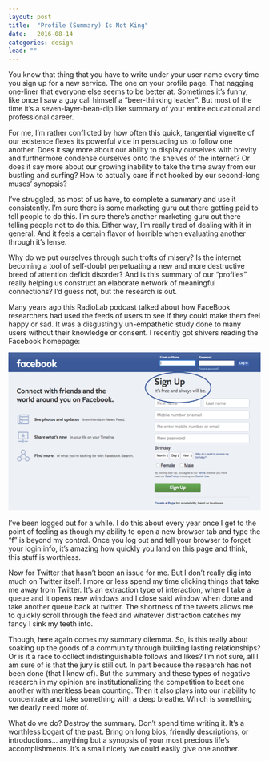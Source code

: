```yaml
---
layout: post
title:  "Profile (Summary) Is Not King"
date:   2016-08-14
categories: design
lead: ""
---
```

You know that thing that you have to write under your user name every time you sign up for a new service. The one on your profile page. That nagging one-liner that everyone else seems to be better at. Sometimes it’s funny, like once I saw a guy call himself a “beer-thinking leader”. But most of the time it’s a seven-layer-bean-dip like summary of your entire educational and professional career.

For me, I’m rather conflicted by how often this quick, tangential vignette of our existence flexes its powerful vice in persuading us to follow one another. Does it say more about our ability to display ourselves with brevity and furthermore condense ourselves onto the shelves of the internet? Or does it say more about our growing inability to take the time away from our bustling and surfing? How to actually care if not hooked by our second-long muses’ synopsis?

I’ve struggled, as most of us have, to complete a summary and use it consistently. I’m sure there is some marketing guru out there getting paid to tell people to do this. I’m sure there’s another marketing guru out there telling people not to do this. Either way, I’m really tired of dealing with it in general. And it feels a certain flavor of horrible when evaluating another through it’s lense.

Why do we put ourselves through such trofts of misery? Is the internet becoming a tool of self-doubt perpetuating a new and more destructive breed of attention deficit disorder? And is this summary of our “profiles” really helping us construct an elaborate network of meaningful connections? I’d guess not, but the research is out.

Many years ago this RadioLab podcast talked about how FaceBook researchers had used the feeds of users to see if they could make them feel happy or sad. It was a disgustingly un-empathetic study done to many users without their knowledge or consent. I recently got shivers reading the Facebook homepage:

![Facebook Example](/images/fb-example.png)

I’ve been logged out for a while. I do this about every year once I get to the point of feeling as though my ability to open a new browser tab and type the “f” is beyond my control. Once you log out and tell your browser to forget your login info, it’s amazing how quickly you land on this page and think, this stuff is worthless.

Now for Twitter that hasn’t been an issue for me. But I don’t really dig into much on Twitter itself. I more or less spend my time clicking things that take me away from Twitter. It’s an extraction type of interaction, where I take a queue and it opens new windows and I close said window when done and take another queue back at twitter. The shortness of the tweets allows me to quickly scroll through the feed and whatever distraction catches my fancy I sink my teeth into.

Though, here again comes my summary dilemma. So, is this really about soaking up the goods of a community through building lasting relationships? Or is it a race to collect indistinguishable follows and likes? I’m not sure, all I am sure of is that the jury is still out. In part because the research has not been done (that I know of). But the summary and these types of negative research in my opinion are institutionalizing the competition to beat one another with meritless bean counting. Then it also plays into our inability to concentrate and take something with a deep breathe. Which is something we dearly need more of.

What do we do? Destroy the summary. Don’t spend time writing it. It’s a worthless bogart of the past. Bring on long bios, friendly descriptions, or introductions… anything but a synopsis of your most precious life’s accomplishments. It’s a small nicety we could easily give one another.